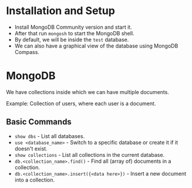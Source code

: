 # Installation and Setup

- Install MongoDB Community version and start it.
- After that run `mongosh` to start the MongoDB shell.
- By default, we will be inside the `test` database.
- We can also have a graphical view of the database using MongoDB Compass.

# MongoDB 

We have collections inside which we can have multiple documents.

Example: Collection of users, where each user is a document.

## Basic Commands

- `show dbs` - List all databases.
- `use <database_name>` - Switch to a specific database or create it if it doesn't exist.
- `show collections` - List all collections in the current database.
- `db.<collection_name>.find()` - Find all (array of) documents in a collection.
-  `db.<collection_name>.insert({<data here>})` - Insert a new document into a collection.